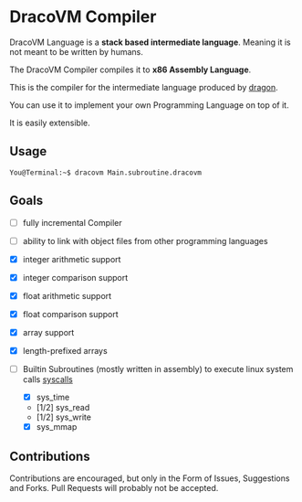 # DracoVM Compiler

DracoVM Language is a **stack based intermediate language**. Meaning it is not meant to be written by humans.

The DracoVM Compiler compiles it to  **x86 Assembly Language**.

This is the compiler for the intermediate language produced by [dragon](https://github.com/pointbazaar/dragon/).

You can use it to implement your own Programming Language on top of it.

It is easily extensible. 

## Usage

```console
You@Terminal:~$ dracovm Main.subroutine.dracovm
```

## Goals

- [ ] fully incremental Compiler
- [ ] ability to link with object files from other programming languages

- [x] integer arithmetic support
- [x] integer comparison support

- [x] float arithmetic support
- [x] float comparison support

- [x] array support
- [x] length-prefixed arrays

- [ ] Builtin Subroutines (mostly written in assembly) to execute linux system calls [syscalls](http://man7.org/linux/man-pages/man2/syscalls.2.html)
  - [x] sys_time
  - [1/2] sys_read
  - [1/2] sys_write
  - [x] sys_mmap

## Contributions

Contributions are encouraged, but only in the Form of Issues, Suggestions and Forks. Pull Requests will probably not be accepted.

